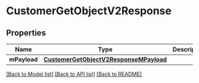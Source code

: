 # CustomerGetObjectV2Response

## Properties
Name | Type | Description | Notes
------------ | ------------- | ------------- | -------------
**mPayload** | [**CustomerGetObjectV2ResponseMPayload**](CustomerGetObjectV2ResponseMPayload.md) |  | 

[[Back to Model list]](../README.md#documentation-for-models) [[Back to API list]](../README.md#documentation-for-api-endpoints) [[Back to README]](../README.md)


